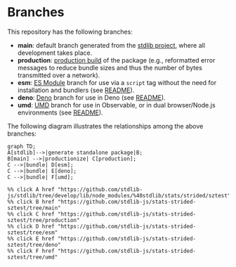 <!--

@license Apache-2.0

Copyright (c) 2022 The Stdlib Authors.

Licensed under the Apache License, Version 2.0 (the "License");
you may not use this file except in compliance with the License.
You may obtain a copy of the License at

    http://www.apache.org/licenses/LICENSE-2.0

Unless required by applicable law or agreed to in writing, software
distributed under the License is distributed on an "AS IS" BASIS,
WITHOUT WARRANTIES OR CONDITIONS OF ANY KIND, either express or implied.
See the License for the specific language governing permissions and
limitations under the License.

-->

# Branches

This repository has the following branches:

-   **main**: default branch generated from the [stdlib project][stdlib-url], where all development takes place.
-   **production**: [production build][production-url] of the package (e.g., reformatted error messages to reduce bundle sizes and thus the number of bytes transmitted over a network).
-   **esm**: [ES Module][esm-url] branch for use via a `script` tag without the need for installation and bundlers (see [README][esm-readme]).
-   **deno**: [Deno][deno-url] branch for use in Deno (see [README][deno-readme]).
-   **umd**: [UMD][umd-url] branch for use in Observable, or in dual browser/Node.js environments (see [README][umd-readme]).

The following diagram illustrates the relationships among the above branches:

```mermaid
graph TD;
A[stdlib]-->|generate standalone package|B;
B[main] -->|productionize| C[production];
C -->|bundle| D[esm];
C -->|bundle| E[deno];
C -->|bundle| F[umd];

%% click A href "https://github.com/stdlib-js/stdlib/tree/develop/lib/node_modules/%40stdlib/stats/strided/sztest"
%% click B href "https://github.com/stdlib-js/stats-strided-sztest/tree/main"
%% click C href "https://github.com/stdlib-js/stats-strided-sztest/tree/production"
%% click D href "https://github.com/stdlib-js/stats-strided-sztest/tree/esm"
%% click E href "https://github.com/stdlib-js/stats-strided-sztest/tree/deno"
%% click F href "https://github.com/stdlib-js/stats-strided-sztest/tree/umd"
```

[stdlib-url]: https://github.com/stdlib-js/stdlib/tree/develop/lib/node_modules/%40stdlib/stats/strided/sztest
[production-url]: https://github.com/stdlib-js/stats-strided-sztest/tree/production
[deno-url]: https://github.com/stdlib-js/stats-strided-sztest/tree/deno
[deno-readme]: https://github.com/stdlib-js/stats-strided-sztest/blob/deno/README.md
[umd-url]: https://github.com/stdlib-js/stats-strided-sztest/tree/umd
[umd-readme]: https://github.com/stdlib-js/stats-strided-sztest/blob/umd/README.md
[esm-url]: https://github.com/stdlib-js/stats-strided-sztest/tree/esm
[esm-readme]: https://github.com/stdlib-js/stats-strided-sztest/blob/esm/README.md